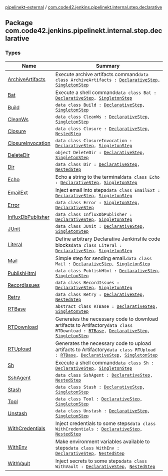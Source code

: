[pipelinekt-external](../index.md) / [com.code42.jenkins.pipelinekt.internal.step.declarative](./index.md)

## Package com.code42.jenkins.pipelinekt.internal.step.declarative

### Types

| Name | Summary |
|---|---|
| [ArchiveArtifacts](-archive-artifacts/index.md) | Execute archive artifacts command`data class ArchiveArtifacts : `[`DeclarativeStep`](../com.code42.jenkins.pipelinekt.core.step/-declarative-step.md)`, `[`SingletonStep`](../com.code42.jenkins.pipelinekt.core.step/-singleton-step/index.md) |
| [Bat](-bat/index.md) | Execute a shell command`data class Bat : `[`DeclarativeStep`](../com.code42.jenkins.pipelinekt.core.step/-declarative-step.md)`, `[`SingletonStep`](../com.code42.jenkins.pipelinekt.core.step/-singleton-step/index.md) |
| [Build](-build/index.md) | `data class Build : `[`DeclarativeStep`](../com.code42.jenkins.pipelinekt.core.step/-declarative-step.md)`, `[`SingletonStep`](../com.code42.jenkins.pipelinekt.core.step/-singleton-step/index.md) |
| [CleanWs](-clean-ws/index.md) | `data class CleanWs : `[`DeclarativeStep`](../com.code42.jenkins.pipelinekt.core.step/-declarative-step.md)`, `[`SingletonStep`](../com.code42.jenkins.pipelinekt.core.step/-singleton-step/index.md) |
| [Closure](-closure/index.md) | `data class Closure : `[`DeclarativeStep`](../com.code42.jenkins.pipelinekt.core.step/-declarative-step.md)`, `[`NestedStep`](../com.code42.jenkins.pipelinekt.core.step/-nested-step/index.md) |
| [ClosureInvocation](-closure-invocation/index.md) | `data class ClosureInvocation : `[`DeclarativeStep`](../com.code42.jenkins.pipelinekt.core.step/-declarative-step.md)`, `[`SingletonStep`](../com.code42.jenkins.pipelinekt.core.step/-singleton-step/index.md) |
| [DeleteDir](-delete-dir/index.md) | `object DeleteDir : `[`DeclarativeStep`](../com.code42.jenkins.pipelinekt.core.step/-declarative-step.md)`, `[`SingletonStep`](../com.code42.jenkins.pipelinekt.core.step/-singleton-step/index.md) |
| [Dir](-dir/index.md) | `data class Dir : `[`DeclarativeStep`](../com.code42.jenkins.pipelinekt.core.step/-declarative-step.md)`, `[`NestedStep`](../com.code42.jenkins.pipelinekt.core.step/-nested-step/index.md) |
| [Echo](-echo/index.md) | Echo a string to the terminal`data class Echo : `[`DeclarativeStep`](../com.code42.jenkins.pipelinekt.core.step/-declarative-step.md)`, `[`SingletonStep`](../com.code42.jenkins.pipelinekt.core.step/-singleton-step/index.md) |
| [EmailExt](-email-ext/index.md) | Inject email into steps`data class EmailExt : `[`DeclarativeStep`](../com.code42.jenkins.pipelinekt.core.step/-declarative-step.md)`, `[`SingletonStep`](../com.code42.jenkins.pipelinekt.core.step/-singleton-step/index.md) |
| [Error](-error/index.md) | `data class Error : `[`SingletonStep`](../com.code42.jenkins.pipelinekt.core.step/-singleton-step/index.md)`, `[`DeclarativeStep`](../com.code42.jenkins.pipelinekt.core.step/-declarative-step.md) |
| [InfluxDbPublisher](-influx-db-publisher/index.md) | `data class InfluxDbPublisher : `[`DeclarativeStep`](../com.code42.jenkins.pipelinekt.core.step/-declarative-step.md)`, `[`SingletonStep`](../com.code42.jenkins.pipelinekt.core.step/-singleton-step/index.md) |
| [JUnit](-j-unit/index.md) | `data class JUnit : `[`DeclarativeStep`](../com.code42.jenkins.pipelinekt.core.step/-declarative-step.md)`, `[`SingletonStep`](../com.code42.jenkins.pipelinekt.core.step/-singleton-step/index.md) |
| [Literal](-literal/index.md) | Define arbitrary Declarative Jenkinsfile code blocks`data class Literal : `[`DeclarativeStep`](../com.code42.jenkins.pipelinekt.core.step/-declarative-step.md)`, `[`SingletonStep`](../com.code42.jenkins.pipelinekt.core.step/-singleton-step/index.md) |
| [Mail](-mail/index.md) | Simple step for sending email.`data class Mail : `[`DeclarativeStep`](../com.code42.jenkins.pipelinekt.core.step/-declarative-step.md)`, `[`SingletonStep`](../com.code42.jenkins.pipelinekt.core.step/-singleton-step/index.md) |
| [PublishHtml](-publish-html/index.md) | `data class PublishHtml : `[`DeclarativeStep`](../com.code42.jenkins.pipelinekt.core.step/-declarative-step.md)`, `[`SingletonStep`](../com.code42.jenkins.pipelinekt.core.step/-singleton-step/index.md) |
| [RecordIssues](-record-issues/index.md) | `data class RecordIssues : `[`DeclarativeStep`](../com.code42.jenkins.pipelinekt.core.step/-declarative-step.md)`, `[`SingletonStep`](../com.code42.jenkins.pipelinekt.core.step/-singleton-step/index.md) |
| [Retry](-retry/index.md) | `data class Retry : `[`DeclarativeStep`](../com.code42.jenkins.pipelinekt.core.step/-declarative-step.md)`, `[`NestedStep`](../com.code42.jenkins.pipelinekt.core.step/-nested-step/index.md) |
| [RTBase](-r-t-base/index.md) | `abstract class RTBase : `[`DeclarativeStep`](../com.code42.jenkins.pipelinekt.core.step/-declarative-step.md)`, `[`SingletonStep`](../com.code42.jenkins.pipelinekt.core.step/-singleton-step/index.md) |
| [RTDownload](-r-t-download/index.md) | Generates the necessary code to download artifacts to Artifactory`data class RTDownload : `[`RTBase`](-r-t-base/index.md)`, `[`DeclarativeStep`](../com.code42.jenkins.pipelinekt.core.step/-declarative-step.md)`, `[`SingletonStep`](../com.code42.jenkins.pipelinekt.core.step/-singleton-step/index.md) |
| [RTUpload](-r-t-upload/index.md) | Generates the necessary code to upload artifacts to Artifactory`data class RTUpload : `[`RTBase`](-r-t-base/index.md)`, `[`DeclarativeStep`](../com.code42.jenkins.pipelinekt.core.step/-declarative-step.md)`, `[`SingletonStep`](../com.code42.jenkins.pipelinekt.core.step/-singleton-step/index.md) |
| [Sh](-sh/index.md) | Execute a shell command`data class Sh : `[`DeclarativeStep`](../com.code42.jenkins.pipelinekt.core.step/-declarative-step.md)`, `[`SingletonStep`](../com.code42.jenkins.pipelinekt.core.step/-singleton-step/index.md) |
| [SshAgent](-ssh-agent/index.md) | `data class SshAgent : `[`DeclarativeStep`](../com.code42.jenkins.pipelinekt.core.step/-declarative-step.md)`, `[`NestedStep`](../com.code42.jenkins.pipelinekt.core.step/-nested-step/index.md) |
| [Stash](-stash/index.md) | `data class Stash : `[`DeclarativeStep`](../com.code42.jenkins.pipelinekt.core.step/-declarative-step.md)`, `[`SingletonStep`](../com.code42.jenkins.pipelinekt.core.step/-singleton-step/index.md) |
| [Tool](-tool/index.md) | `data class Tool : `[`DeclarativeStep`](../com.code42.jenkins.pipelinekt.core.step/-declarative-step.md)`, `[`SingletonStep`](../com.code42.jenkins.pipelinekt.core.step/-singleton-step/index.md) |
| [Unstash](-unstash/index.md) | `data class Unstash : `[`DeclarativeStep`](../com.code42.jenkins.pipelinekt.core.step/-declarative-step.md)`, `[`SingletonStep`](../com.code42.jenkins.pipelinekt.core.step/-singleton-step/index.md) |
| [WithCredentials](-with-credentials/index.md) | Inject credentials to some steps`data class WithCredentials : `[`DeclarativeStep`](../com.code42.jenkins.pipelinekt.core.step/-declarative-step.md)`, `[`NestedStep`](../com.code42.jenkins.pipelinekt.core.step/-nested-step/index.md) |
| [WithEnv](-with-env/index.md) | Make environment variables available to steps`data class WithEnv : `[`DeclarativeStep`](../com.code42.jenkins.pipelinekt.core.step/-declarative-step.md)`, `[`NestedStep`](../com.code42.jenkins.pipelinekt.core.step/-nested-step/index.md) |
| [WithVault](-with-vault/index.md) | Inject secrets to some steps`data class WithVault : `[`DeclarativeStep`](../com.code42.jenkins.pipelinekt.core.step/-declarative-step.md)`, `[`NestedStep`](../com.code42.jenkins.pipelinekt.core.step/-nested-step/index.md) |
